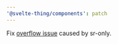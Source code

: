 ```yaml
---
'@svelte-thing/components': patch
---
```


Fix [overflow issue](https://github.com/tailwindlabs/tailwindcss/discussions/12429) caused by sr-only.
